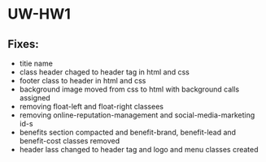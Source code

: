 # UW-HW1

## Fixes:
* titie name
* class header chaged to header tag in html and css
* footer class to header in html and css
* background image moved from css to html with background calls assigned
* removing float-left and float-right classees
* removing online-reputation-management and social-media-marketing id-s
* benefits section compacted and benefit-brand, benefit-lead and benefit-cost classes removed
* header lass changed to header tag and logo and menu classes created
